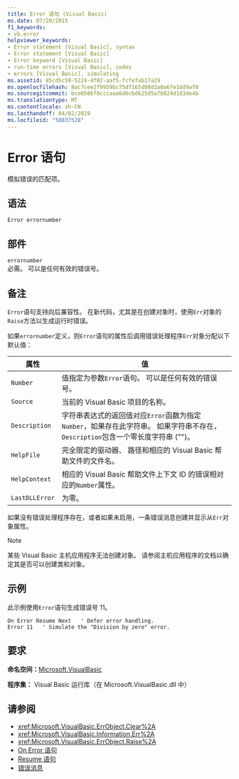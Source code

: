 ```yaml
---
title: Error 语句 (Visual Basic)
ms.date: 07/20/2015
f1_keywords:
- vb.error
helpviewer_keywords:
- Error statement [Visual Basic], syntax
- Error statement [Visual Basic]
- Error keyword [Visual Basic]
- run-time errors [Visual Basic], codes
- errors [Visual Basic], simulating
ms.assetid: 85cd5c59-5224-4f02-aaf5-fcfefab17a29
ms.openlocfilehash: 8ac7cee2f9959bc75df165d00d3a0a67e1dd9af0
ms.sourcegitcommit: bce0586f0cccaae6d6cbd625d5a7b824d1d3de4b
ms.translationtype: MT
ms.contentlocale: zh-CN
ms.lasthandoff: 04/02/2019
ms.locfileid: "58837528"
---
```

# <a name="error-statement"></a>Error 语句
模拟错误的匹配项。  
  
## <a name="syntax"></a>语法  
  
```  
Error errornumber  
```  
  
## <a name="parts"></a>部件  
 `errornumber`  
 必需。 可以是任何有效的错误号。  
  
## <a name="remarks"></a>备注  
 `Error`语句支持向后兼容性。 在新代码，尤其是在创建对象时，使用`Err`对象的`Raise`方法以生成运行时错误。  
  
 如果`errornumber`定义，则`Error`语句的属性后调用错误处理程序`Err`对象分配以下默认值：  
  
|属性|值|  
|--------------|-----------|  
|`Number`|值指定为参数`Error`语句。 可以是任何有效的错误号。|  
|`Source`|当前的 Visual Basic 项目的名称。|  
|`Description`|字符串表达式的返回值对应`Error`函数为指定`Number`，如果存在此字符串。 如果字符串不存在，`Description`包含一个零长度字符串 ("")。|  
|`HelpFile`|完全限定的驱动器、 路径和相应的 Visual Basic 帮助文件的文件名。|  
|`HelpContext`|相应的 Visual Basic 帮助文件上下文 ID 的错误相对应的`Number`属性。|  
|`LastDLLError`|为零。|  
  
 如果没有错误处理程序存在，或者如果未启用，一条错误消息创建并显示从`Err`对象属性。  
  
> [!NOTE]
>  某些 Visual Basic 主机应用程序无法创建对象。 请参阅主机应用程序的文档以确定其是否可以创建类和对象。  
  
## <a name="example"></a>示例  
 此示例使用`Error`语句生成错误号 11。  
  
```  
On Error Resume Next   ' Defer error handling.  
Error 11   ' Simulate the "Division by zero" error.  
```  
  
## <a name="requirements"></a>要求  
 **命名空间：**[Microsoft.VisualBasic](../../../visual-basic/language-reference/runtime-library-members.md)  
  
 **程序集：** Visual Basic 运行库（在 Microsoft.VisualBasic.dll 中）  
  
## <a name="see-also"></a>请参阅

- <xref:Microsoft.VisualBasic.ErrObject.Clear%2A>
- <xref:Microsoft.VisualBasic.Information.Err%2A>
- <xref:Microsoft.VisualBasic.ErrObject.Raise%2A>
- [On Error 语句](../../../visual-basic/language-reference/statements/on-error-statement.md)
- [Resume 语句](../../../visual-basic/language-reference/statements/resume-statement.md)
- [错误消息](../../../visual-basic/language-reference/error-messages/index.md)
